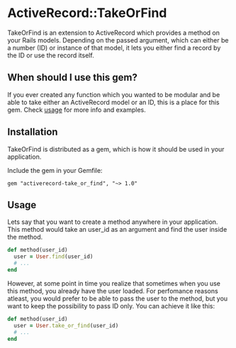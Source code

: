 # ActiveRecord::TakeOrFind

TakeOrFind is an extension to ActiveRecord which provides a method on your Rails models. Depending on the passed argument, which can either be a number (ID) or instance of that model, it lets you either find a record by the ID or use the record itself.

## When should I use this gem?

If you ever created any function which you wanted to be modular and be able to take either an ActiveRecord model or an ID, this is a place for this gem. Check [usage](#usage) for more info and examples.

## Installation

TakeOrFind is distributed as a gem, which is how it should be used in your application.

Include the gem in your Gemfile:

```
gem "activerecord-take_or_find", "~> 1.0"
```

## Usage

Lets say that you want to create a method anywhere in your application. This method would take an user_id as an argument and find the user inside the method.

```ruby
def method(user_id)
  user = User.find(user_id)
  # ...
end
```

However, at some point in time you realize that sometimes when you use this method, you already have the user loaded. For perfomance reasons atleast, you would prefer to be able to pass the user to the method, but you want to keep the possibility to pass ID only. You can achieve it like this:

```ruby
def method(user_id)
  user = User.take_or_find(user_id)
  # ...
end
```

